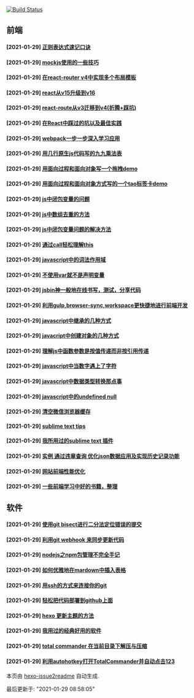 [![Build Status](https://travis-ci.com/buxuku/buxuku.github.io.svg?branch=master)](https://travis-ci.com/buxuku/buxuku.github.io)
## 前端
#### [2021-01-29] [正则表达式速记口诀](https://github.com/buxuku/buxuku.github.io/issues/61)
#### [2021-01-29] [mockjs使用的一些技巧](https://github.com/buxuku/buxuku.github.io/issues/60)
#### [2021-01-29] [在react-router v4中实现多个布局模板](https://github.com/buxuku/buxuku.github.io/issues/58)
#### [2021-01-29] [react从v15升级到v16](https://github.com/buxuku/buxuku.github.io/issues/57)
#### [2021-01-29] [react-route从v3迁移到v4(折腾+踩坑)](https://github.com/buxuku/buxuku.github.io/issues/56)
#### [2021-01-29] [在React中踩过的坑以及最佳实践](https://github.com/buxuku/buxuku.github.io/issues/55)
#### [2021-01-29] [webpack一步一步深入学习应用](https://github.com/buxuku/buxuku.github.io/issues/53)
#### [2021-01-29] [用几行原生js代码写的九九乘法表](https://github.com/buxuku/buxuku.github.io/issues/52)
#### [2021-01-29] [用面向过程和面向对象写一个拖拽demo](https://github.com/buxuku/buxuku.github.io/issues/51)
#### [2021-01-29] [用面向过程和面向对象方式写的一个tao标签卡demo](https://github.com/buxuku/buxuku.github.io/issues/50)
#### [2021-01-29] [js中闭包变量的问题](https://github.com/buxuku/buxuku.github.io/issues/48)
#### [2021-01-29] [js中数组去重的方法](https://github.com/buxuku/buxuku.github.io/issues/47)
#### [2021-01-29] [js中闭包变量问题的解决方法](https://github.com/buxuku/buxuku.github.io/issues/46)
#### [2021-01-29] [通过call轻松理解this](https://github.com/buxuku/buxuku.github.io/issues/45)
#### [2021-01-29] [javascript中的词法作用域](https://github.com/buxuku/buxuku.github.io/issues/44)
#### [2021-01-29] [不使用var就不是声明变量](https://github.com/buxuku/buxuku.github.io/issues/43)
#### [2021-01-29] [jsbin神一般地在线书写，测试，分享代码](https://github.com/buxuku/buxuku.github.io/issues/42)
#### [2021-01-29] [利用gulp,browser-sync,workspace更快捷地进行前端开发](https://github.com/buxuku/buxuku.github.io/issues/41)
#### [2021-01-29] [javascript中继承的几种方式](https://github.com/buxuku/buxuku.github.io/issues/40)
#### [2021-01-29] [javacript中创建对象的几种方式](https://github.com/buxuku/buxuku.github.io/issues/39)
#### [2021-01-29] [理解js中函数参数是按值传递而非按引用传递](https://github.com/buxuku/buxuku.github.io/issues/38)
#### [2021-01-29] [javascript中当数字遇上了字符](https://github.com/buxuku/buxuku.github.io/issues/37)
#### [2021-01-29] [javascript中数据类型转换那点事](https://github.com/buxuku/buxuku.github.io/issues/35)
#### [2021-01-29] [javascript中的undefined null](https://github.com/buxuku/buxuku.github.io/issues/34)
#### [2021-01-29] [清空微信浏览器缓存](https://github.com/buxuku/buxuku.github.io/issues/31)
#### [2021-01-29] [sublime text tips](https://github.com/buxuku/buxuku.github.io/issues/24)
#### [2021-01-29] [我所用过的sublime text 插件](https://github.com/buxuku/buxuku.github.io/issues/23)
#### [2021-01-29] [实例 通过违章查询 优化json数据应用及实现历史记录功能](https://github.com/buxuku/buxuku.github.io/issues/21)
#### [2021-01-29] [网站前端性能优化](https://github.com/buxuku/buxuku.github.io/issues/16)
#### [2021-01-29] [一些前端学习中好的书籍，整理](https://github.com/buxuku/buxuku.github.io/issues/14)
## 软件
#### [2021-01-29] [使用git bisect进行二分法定位错误的提交](https://github.com/buxuku/buxuku.github.io/issues/59)
#### [2021-01-29] [利用git webhook 来同步更新代码](https://github.com/buxuku/buxuku.github.io/issues/54)
#### [2021-01-29] [nodejs之npm包管理不完全手记](https://github.com/buxuku/buxuku.github.io/issues/49)
#### [2021-01-29] [如何优雅地在mardown中插入表格](https://github.com/buxuku/buxuku.github.io/issues/36)
#### [2021-01-29] [用ssh的方式来连接你的git](https://github.com/buxuku/buxuku.github.io/issues/29)
#### [2021-01-29] [轻松把代码部署到github上面](https://github.com/buxuku/buxuku.github.io/issues/28)
#### [2021-01-29] [hexo 更新主题的方法](https://github.com/buxuku/buxuku.github.io/issues/27)
#### [2021-01-29] [我用过的经典好用的软件](https://github.com/buxuku/buxuku.github.io/issues/25)
#### [2021-01-29] [total commander 在当前目录下解压与压缩](https://github.com/buxuku/buxuku.github.io/issues/15)
#### [2021-01-29] [利用autohotkey打开TotalCommander并自动点击123](https://github.com/buxuku/buxuku.github.io/issues/13)

本页由 [hexo-issue2readme](https://www.npmjs.com/package/hexo-issue2readme) 自动生成.

最后更新于: "2021-01-29 08:58:05"
